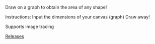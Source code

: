 Draw on a graph to obtain the area of any shape!

Instructions:
Input the dimensions of your canvas (graph)
Draw away!

Supports image tracing

<a href="https://github.com/jroo3121/AreaDraw/releases">Releases</a>
